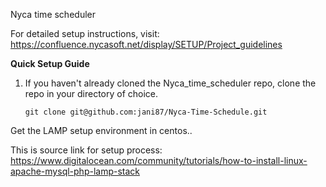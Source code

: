 Nyca time scheduler 

For detailed setup instructions, visit:
https://confluence.nycasoft.net/display/SETUP/Project_guidelines

**Quick Setup Guide**

1. If you haven't already cloned the Nyca_time_scheduler repo, clone the repo in your directory of choice.
    ```
    git clone git@github.com:jani87/Nyca-Time-Schedule.git
    ```
Get the LAMP setup environment in centos..

This is source link for setup process: 
https://www.digitalocean.com/community/tutorials/how-to-install-linux-apache-mysql-php-lamp-stack

